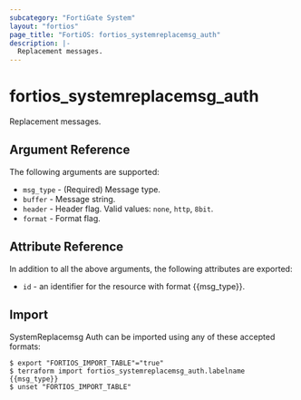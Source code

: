 ```yaml
---
subcategory: "FortiGate System"
layout: "fortios"
page_title: "FortiOS: fortios_systemreplacemsg_auth"
description: |-
  Replacement messages.
---
```


# fortios_systemreplacemsg_auth
Replacement messages.

## Argument Reference

The following arguments are supported:

* `msg_type` - (Required) Message type.
* `buffer` - Message string.
* `header` - Header flag. Valid values: `none`, `http`, `8bit`.
* `format` - Format flag.


## Attribute Reference

In addition to all the above arguments, the following attributes are exported:
* `id` - an identifier for the resource with format {{msg_type}}.

## Import

SystemReplacemsg Auth can be imported using any of these accepted formats:
```
$ export "FORTIOS_IMPORT_TABLE"="true"
$ terraform import fortios_systemreplacemsg_auth.labelname {{msg_type}}
$ unset "FORTIOS_IMPORT_TABLE"
```
